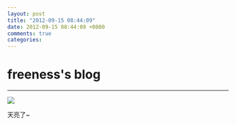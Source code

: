 ```yaml
---
layout: post
title: "2012-09-15 08:44:09"
date: 2012-09-15 08:44:09 +0800
comments: true
categories: 
---
```


# freeness's blog

----------

![](http://okqmqrbgo.bkt.clouddn.com/201209150844091.jpg)

>
天亮了~
